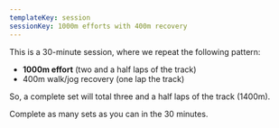 ```yaml
---
templateKey: session
sessionKey: 1000m efforts with 400m recovery
---
```

This is a 30-minute session, where we repeat the following pattern:

* **1000m effort** (two and a half laps of the track)
* 400m walk/jog recovery (one lap the track)

So, a complete set will total three and a half laps of the track (1400m).

Complete as many sets as you can in the 30 minutes.

